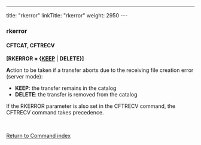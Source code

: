 ---
title: "rkerror"
linkTitle: "rkerror"
weight: 2950
---<span id="rkerror"></span>

### rkerror

#### CFTCAT, CFTRECV

**[RKERROR = {<u>KEEP</u>** &#124; **DELETE}]**

**A**ction to be taken if a transfer
aborts due to the receiving file creation error (server mode):

- ****KEEP****:
    the transfer remains in the catalog
- ****DELETE****:
    the transfer is removed from the catalog

If the RKERROR parameter is also set in the CFTRECV command, the CFTRECV
command takes precedence.

 

[Return to Command index](../../)
